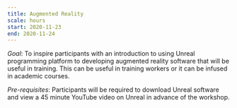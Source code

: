 ```yaml
---
title: Augmented Reality
scale: hours
start: 2020-11-23
end: 2020-11-24
---
```

*Goal*: To inspire participants with an introduction to using Unreal programming platform to developing augmented reality software that will be useful in training. This can be useful in training workers or it can be infused in academic courses.

*Pre-requisites*: Participants will be required to download Unreal software and view a 45 minute YouTube video on Unreal in advance of the workshop.
